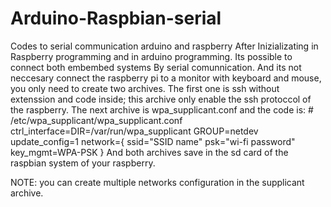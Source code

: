 # Arduino-Raspbian-serial
Codes to serial communication arduino and raspberry
After Inizializating in Raspberry programming and in arduino programming.
Its possible to connect both embembed systems By serial comunnication. 
And its not neccesary connect the raspberry pi to a monitor with keyboard and mouse, you only need to create two archives.
The first one is ssh without extenssion and code inside; this archive only enable the ssh protoccol of the raspberry.
The next archive is wpa_supplicant.conf and the code is:
        # /etc/wpa_supplicant/wpa_supplicant.conf                                                                                                 ctrl_interface=DIR=/var/run/wpa_supplicant GROUP=netdev                                                                                   update_config=1                                                                                                                           network={                                                                                                                                 ssid="SSID name"                                                                                                                           psk="wi-fi  password"                                                                                                                     key_mgmt=WPA-PSK                                                                                                                           }
And both archives save in the sd card of the raspbian system of your raspberry.

NOTE: you can create multiple networks configuration in the supplicant archive.
